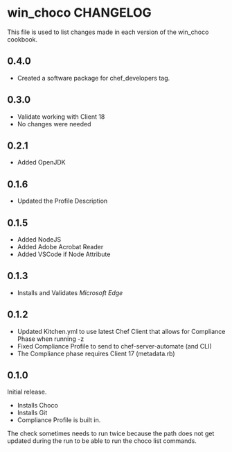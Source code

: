 # win_choco CHANGELOG

This file is used to list changes made in each version of the win_choco cookbook.

## 0.4.0

- Created a software package for chef_developers tag.

## 0.3.0

- Validate working with Client 18
- No changes were needed

## 0.2.1

- Added OpenJDK

## 0.1.6

- Updated the Profile Description

## 0.1.5

- Added NodeJS
- Added Adobe Acrobat Reader
- Added VSCode if Node Attribute

## 0.1.3

- Installs and Validates *Microsoft Edge*

## 0.1.2

- Updated Kitchen.yml to use latest Chef Client that allows for Compliance Phase when running -z
- Fixed Compliance Profile to send to chef-server-automate (and CLI)
- The Compliance phase requires Client 17 (metadata.rb)

## 0.1.0

Initial release.

- Installs Choco
- Installs Git
- Compliance Profile is built in.

The check sometimes needs to run twice because the path does not get updated during the run to be able to run the choco list commands.
